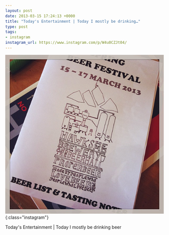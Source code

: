 ```yaml
---
layout: post
date: 2013-03-15 17:24:13 +0000
title: "Today's Entertainment | Today I mostly be drinking…"
type: post
tags:
- instagram
instagram_url: https://www.instagram.com/p/W4u0CZJt04/
---
```


![Instagram - W4u0CZJt04](/assets/W4u0CZJt04.jpg){:class="instagram"}

Today's Entertainment | Today I mostly be drinking beer

